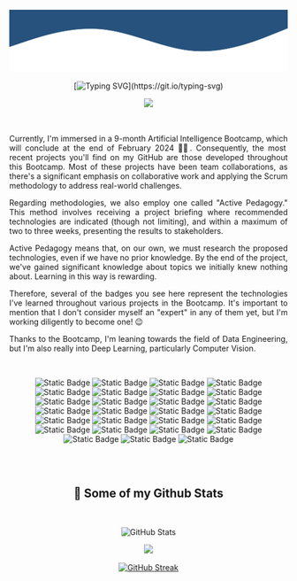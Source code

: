 
<!--
**sgomezp/sgomezp** is a ✨ _special_ ✨ repository because its `README.md` (this file) appears on your GitHub profile.

Here are some ideas to get you started:

- 🔭 I’m currently working on ...
- 🌱 I’m currently learning ...
- 👯 I’m looking to collaborate on ...
- 🤔 I’m looking for help with ...
- 💬 Ask me about ...
- 📫 How to reach me: ...
- 😄 Pronouns: ...
- ⚡ Fun fact: ...
-->

<p align="center">
        <img src="./svg/wave_up.svg" alt="Wave graphic" />
</p>

<div align="center">

[![Typing SVG](https://readme-typing-svg.demolab.com?font=Fira+Code&pause=900&color=003566&center=true&vCenter=true&random=false&width=800&height=80&lines=Hi%2C++I'm+Sandra.+Welcome+to+my+GitHub's+Profile!;I'm+an+AI+developer+and+data+engineering+enthusiast.;Always+learning!)](https://git.io/typing-svg)

</div>

<p align="center">
  <a href="https://www.linkedin.com/in/sandragomezs/" target="_blank" alt="LinkedIn">
    <img src="https://img.shields.io/badge/-LinkedIn-0077B5?style=for-the-badge&logo=linkedin&logoColor=white" />
  </a>
</p>
<br />

<div style="max-width: 700px; margin: 0 auto; text-align: justify;">

Currently, I'm immersed in a 9-month Artificial Intelligence Bootcamp, which will conclude at the end of February 
2024 💪🏻. Consequently, the most recent projects you'll find on my GitHub are those developed throughout this Bootcamp. 
Most of these projects have been team collaborations, as there's a significant emphasis on collaborative work and 
applying the Scrum methodology to address real-world challenges.

Regarding methodologies, we also employ one called "Active Pedagogy." This method involves receiving a project briefing 
where recommended technologies are indicated (though not limiting), and within a maximum of two to three weeks, 
presenting the results to stakeholders.

Active Pedagogy means that, on our own, we must research the proposed technologies, even if we have no prior knowledge. 
By the end of the project, we've gained significant knowledge about topics we initially knew nothing about. Learning in 
this way is rewarding.

Therefore, several of the badges you see here represent the technologies I've learned throughout various projects in 
the Bootcamp. It's important to mention that I don't consider myself an "expert" in any of them yet, but I'm working 
diligently to become one! 😉

Thanks to the Bootcamp, I'm leaning towards the field of Data Engineering, but I'm also really into Deep Learning, 
particularly Computer Vision.


</div>
<br />

<div style="max-width: 700px; margin: 0 auto; text-align: center;">

![Static Badge](https://img.shields.io/badge/-Git-F05032?style=for-the-badge&logo=git&logoColor=white)
![Static Badge](https://img.shields.io/badge/-GitHub-181717?style=for-the-badge&logo=github&logoColor=white)
![Static Badge](https://img.shields.io/badge/-Python-3776AB?style=for-the-badge&logo=python&logoColor=white)
![Static Badge](https://img.shields.io/badge/-FastAPI-009688?style=for-the-badge&logo=fastapi&logoColor=white)
![Static Badge](https://img.shields.io/badge/-Docker-46a2f1?style=for-the-badge&logo=docker&logoColor=white)
![Static Badge](https://img.shields.io/badge/-PostgreSQL-336791?style=for-the-badge&logo=postgresql&logoColor=white)
![Static Badge](https://img.shields.io/badge/-Jupyter-F37626?style=for-the-badge&logo=jupyter&logoColor=white)
![Static Badge](https://img.shields.io/badge/-Pandas-150458?style=for-the-badge&logo=pandas&logoColor=white)
![Static Badge](https://img.shields.io/badge/-Numpy-013243?style=for-the-badge&logo=numpy&logoColor=white)
![Static Badge](https://img.shields.io/badge/-Apache_Kafka-013243?style=for-the-badge&logo=apachekafka&logoColor=white)
![Static Badge](https://img.shields.io/badge/-MongoDB-13aa52?style=for-the-badge&logo=mongodb&logoColor=white)
![Static Badge](https://img.shields.io/badge/-Redis-DC382D?style=for-the-badge&logo=redis&logoColor=white)
![Static Badge](https://img.shields.io/badge/-Tensorflow-FF6F00?style=for-the-badge&logo=tensorflow&logoColor=white)
![Static Badge](https://img.shields.io/badge/-Scikit--learn-F7931E?style=for-the-badge&logo=scikit-learn&logoColor=white)
![Static Badge](https://img.shields.io/badge/-Keras-D00000?style=for-the-badge&logo=keras&logoColor=white)
![Static Badge](https://img.shields.io/badge/-Scrum-EE4C2C?style=for-the-badge&logo=scrumalliance&logoColor=white)
![Static Badge](https://img.shields.io/badge/-Pycharm-000000?style=for-the-badge&logo=pycharm&logoColor=white)
![Static Badge](https://img.shields.io/badge/-Windows-0078D6?style=for-the-badge&logo=windows&logoColor=white)
![Static Badge](https://img.shields.io/badge/-Qgis-84ab27?style=for-the-badge&logo=qgis&logoColor=white)
![Static Badge](https://img.shields.io/badge/Microsoft_Access-A4373A?style=for-the-badge&logo=microsoft-access&logoColor=white)
![Static Badge](https://img.shields.io/badge/-Streamlit-fe4b4b?style=for-the-badge&logo=streamlit&logoColor=white)
![Static Badge](https://img.shields.io/badge/-HTML5-E34F26?style=for-the-badge&logo=html5&logoColor=white)
![Static Badge](https://img.shields.io/badge/-CSS3-2865F1?style=for-the-badge&logo=css3&logoColor=white)
![Static Badge](https://img.shields.io/badge/-Java-2865F1?style=for-the-badge&logo=java&logoColor=white)
![Static Badge](https://img.shields.io/badge/-Android-34A853?style=for-the-badge&logo=android&logoColor=white)
![Static Badge](https://img.shields.io/badge/Notion-000000?style=for-the-badge&logo=notion&logoColor=white) 
![Static Badge](https://img.shields.io/badge/Trello-0052CC?style=for-the-badge&logo=trello&logoColor=white)


</div>

<br />


<br />
<div style="max-width: 700px; margin: 0 auto; text-align: center;">

<h2>🧮 Some of my Github Stats</h2>
<br />

[//]: # ([![]&#40;https://visitcount.itsvg.in/api?id=sgomezp&label=Profile%20Views&color=1&icon=5&pretty=true&#41;]&#40;https://visitcount.itsvg.in&#41;)

![GitHub Stats](https://github-readme-stats-nine-cyan-78.vercel.app/api?username=sgomezp&show_icons=true&theme=default)

[//]: # (![]&#40;http://github-profile-summary-cards.vercel.app/api/cards/profile-details?username=sgomezp&theme=defaultt&#41;)

![](http://github-profile-summary-cards.vercel.app/api/cards/repos-per-language?username=sgomezp&theme=default)

[![GitHub Streak](https://github-readme-streak-stats-two-silk.vercel.app?user=sgomezp&theme=defaultt&date_format=j%20M%5B%20Y%5D)](https://git.io/streak-stats)

</div>
   

        

